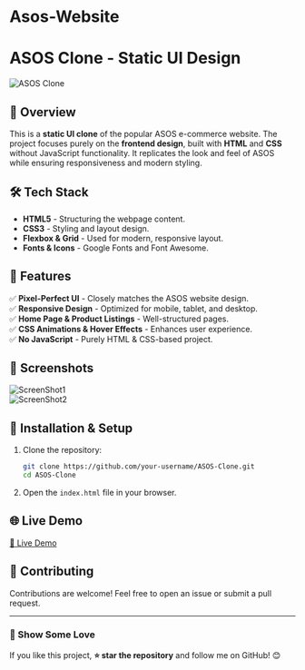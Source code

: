 # Asos-Website
# ASOS Clone - Static UI Design

![ASOS Clone](https://drive.google.com/uc?export=download&id=1Os2S6UKefoc0usVhylquAyXcbSCgtCH5)

## 🚀 Overview
This is a **static UI clone** of the popular ASOS e-commerce website. The project focuses purely on the **frontend design**, built with **HTML** and **CSS** without JavaScript functionality. It replicates the look and feel of ASOS while ensuring responsiveness and modern styling.

## 🛠️ Tech Stack
- **HTML5** - Structuring the webpage content.
- **CSS3** - Styling and layout design.
- **Flexbox & Grid** - Used for modern, responsive layout.
- **Fonts & Icons** - Google Fonts and Font Awesome.

## 🎯 Features
✅ **Pixel-Perfect UI** - Closely matches the ASOS website design.  
✅ **Responsive Design** - Optimized for mobile, tablet, and desktop.  
✅ **Home Page & Product Listings** - Well-structured pages.  
✅ **CSS Animations & Hover Effects** - Enhances user experience.  
✅ **No JavaScript** - Purely HTML & CSS-based project.  

## 📸 Screenshots
![ScreenShot1](https://drive.google.com/file/d/1s9T8iZYB4UtQ5YguqM30o-Gj4XZm6-vl/view?usp=sharing)  
![ScreenShot2](https://drive.google.com/uc?export=download&id=1euvPcv_OGfP6l7H3lkafsMn5wIG9F_QS)  

## 🔧 Installation & Setup
1. Clone the repository:
   ```bash
   git clone https://github.com/your-username/ASOS-Clone.git
   cd ASOS-Clone
   ```
2. Open the `index.html` file in your browser.

## 🌐 Live Demo
<a href="https://project-lovat-chi.vercel.app/" target="_blank">🔗 Live Demo</a>

## 🤝 Contributing
Contributions are welcome! Feel free to open an issue or submit a pull request.

---
### 🎉 Show Some Love
If you like this project, **⭐ star the repository** and follow me on GitHub! 😊
